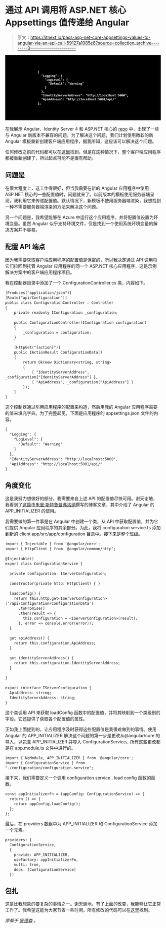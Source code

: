 # 通过 API 调用将 ASP.NET 核心 Appsettings 值传递给 Angular

> 原文：<https://itnext.io/pass-asp-net-core-appsettings-values-to-angular-via-an-api-call-59127a1085e8?source=collection_archive---------3----------------------->

![](img/bd02fefdf20815a11216583996cf19d2.png)

在我展示 Angular、Identity Server 4 和 ASP.NET 核心的 [repo](https://github.com/elanderson/Angular-Core-IdentityServer) 中，出现了一些与 Angular 新版本不兼容的问题。为了解决这个问题，我们计划使用微软的新 Angular 模板重新创建客户端应用程序，据我所知，这应该可以解决这个问题。

任何修改之前的代码都可以在[这里](https://github.com/elanderson/Angular-Core-IdentityServer/tree/62c05b775cde7091de06f0728ccf7a705b77cce4)找到，但是在这种情况下，整个客户端应用程序都被重新创建了，所以起点可能不是很有帮助。

## 问题是

在很大程度上，这工作得很好，但当我需要在新的 Angular 应用程序中使用 ASP.NET 核心的一些配置值时，问题就来了。以前版本的模板使用服务器端呈现，我利用它来传递配置值。默认情况下，新模板不使用服务器端渲染，我想找到一种不需要服务器端渲染的方法来解决这个问题。

另一个问题是，我希望能够在 Azure 中运行这个应用程序，并将配置值设置为环境变量。虽然 Angular 似乎支持环境文件，但是找到一个使用系统环境变量的解决方案并不容易。

## 配置 API 端点

因为我需要获取客户端应用程序的配置值是保密的，所以我决定通过 API 调用将它们拉回到托管 Angular 应用程序的同一个 ASP.NET 核心应用程序，这是示例解决方案中的客户端应用程序项目。

我在控制器目录中添加了一个 ConfigurationController.cs 类，内容如下。

```
[Produces("application/json")]
[Route("api/Configuration")]
public class ConfigurationController : Controller
{
    private readonly IConfiguration _configuration;

    public ConfigurationController(IConfiguration configuration)
    {
        _configuration = configuration;
    }

    [HttpGet("[action]")]
    public IActionResult ConfigurationData()
    {
        return Ok(new Dictionary<string, string>
        {
            { "IdentityServerAddress", _configuration["IdentityServerAddress"] },
            { "ApiAddress", _configuration["ApiAddress"] }
        });
    }
}
```

这个控制器通过引用应用程序的配置来构造，然后用我的 Angular 应用程序需要的值来填充字典。为了完整起见，下面是应用程序的 appsettings.json 文件的内容。

```
{
  "Logging": {
    "LogLevel": {
      "Default": "Warning"
    }
  },
  "IdentityServerAddress": "http://localhost:5000",
  "ApiAddress": "http://localhost:5001/api/"
}
```

## 角度变化

这是我努力想做好的部分。我需要来自上述 API 的配置值尽快可用。谢天谢地，我看到了[这篇](https://juristr.com/blog/2018/01/ng-app-runtime-config/#runtime-configuration)由[朱里·斯特鲁普弗洛纳](https://twitter.com/juristr)撰写的博客文章，其中介绍了 Angular 的 APP_INITIALIZER 的使用。

我需要做的第一件事是在 Angular 中创建一个类，从 API 中获取配置值，并为它们提供 Angular 应用程序的其余部分。为此，我将 configuration.service.ts 添加到新的 client app/src/app/configuration 目录中。接下来是整个班级。

```
import { Injectable } from '@angular/core';
import { HttpClient } from '@angular/common/http';

@Injectable()
export class ConfigurationService {

  private configuration: IServerConfiguration;

  constructor(private http: HttpClient) { }

  loadConfig() {
    return this.http.get<IServerConfiguration>('/api/Configuration/ConfigurationData')
      .toPromise()
      .then(result => {
        this.configuration = <IServerConfiguration>(result);
      }, error => console.error(error));
  }

  get apiAddress() {
    return this.configuration.ApiAddress;
  }

  get identityServerAddress() {
    return this.configuration.IdentityServerAddress;
  }

}

export interface IServerConfiguration {
  ApiAddress: string;
  IdentityServerAddress: string;
}
```

这个类调用 API 来获取 loadConfig 函数中的配置值，并将其映射到一个类级别的字段。它还提供了获取各个配置值的属性。

正如我上面提到的，让应用程序及时获得这些配置值是我很难做到的事情。使用 Angular 的 APP_INITIALIZER 解决这个问题的第一步是更改从@angular/core 的导入，以包含 APP_INITIALIZER 并导入 ConfigurationService。所有这些更改都是在 app.module.ts 文件中进行的。

```
import { NgModule, APP_INITIALIZER } from '@angular/core';
import { ConfigurationService } from "./configuration/configuration.service";
```

接下来，我们需要定义一个调用 configuration service . load config 函数的函数。

```
const appInitializerFn = (appConfig: ConfigurationService) => {
  return () => {
    return appConfig.loadConfig();
  };
};
```

最后，在 providers 数组中为 APP_INITIALIZER 和 ConfigurationService 添加一个元素。

```
providers: [
  ConfigurationService,
  {
    provide: APP_INITIALIZER,
    useFactory: appInitializerFn,
    multi: true,
    deps: [ConfigurationService]
  }]
```

## 包扎

这是比我想象的要复杂的事情之一。谢天谢地，有了上面的改变，我能够让它正常工作了。我希望这能为大家节省一些时间。所有修改的代码可以在[这里](https://github.com/elanderson/Angular-Core-IdentityServer/tree/21477db53da290fae815c6d80aeb27569ffcac6f)找到。

*原载于* [*安德森*](https://elanderson.net/2018/05/pass-asp-net-core-appsettings-values-to-angular-via-an-api-call/) *。*